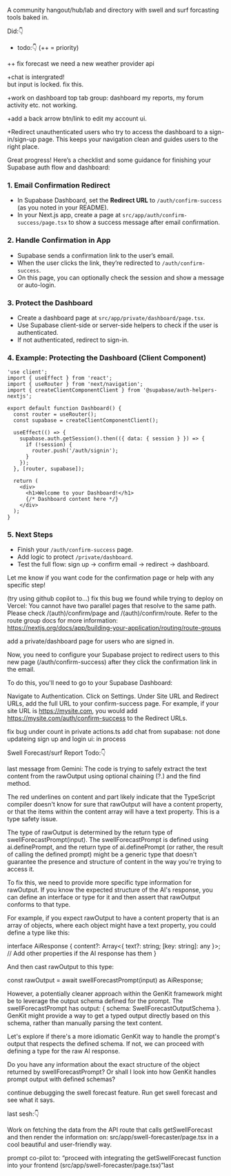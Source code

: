 A community hangout/hub/lab and directory with swell and surf forcasting tools baked in.

Did:👇


+ todo:👇 (++ = priority)

++ fix forecast
  we need a new weather provider api

+chat is intergrated!   
  but input is locked. fix this.

+work on dashboard
  top tab group: dashboard my reports, my forum activity etc. not working.

+add a back arrow btn/link to edit my account ui.

+Redirect unauthenticated users who try to access the     dashboard to a sign-in/sign-up page.
This keeps your navigation clean and guides users to the right place.



 Great progress! Here’s a checklist and some guidance for finishing your Supabase auth flow and dashboard:

### 1. **Email Confirmation Redirect**
- In Supabase Dashboard, set the **Redirect URL** to `/auth/confirm-success` (as you noted in your README).
- In your Next.js app, create a page at `src/app/auth/confirm-success/page.tsx` to show a success message after email confirmation.

### 2. **Handle Confirmation in App**
- Supabase sends a confirmation link to the user’s email.
- When the user clicks the link, they’re redirected to `/auth/confirm-success`.
- On this page, you can optionally check the session and show a message or auto-login.

### 3. **Protect the Dashboard**
- Create a dashboard page at `src/app/private/dashboard/page.tsx`.
- Use Supabase client-side or server-side helpers to check if the user is authenticated.
- If not authenticated, redirect to sign-in.

### 4. **Example: Protecting the Dashboard (Client Component)**
````tsx
'use client';
import { useEffect } from 'react';
import { useRouter } from 'next/navigation';
import { createClientComponentClient } from '@supabase/auth-helpers-nextjs';

export default function Dashboard() {
  const router = useRouter();
  const supabase = createClientComponentClient();

  useEffect(() => {
    supabase.auth.getSession().then(({ data: { session } }) => {
      if (!session) {
        router.push('/auth/signin');
      }
    });
  }, [router, supabase]);

  return (
    <div>
      <h1>Welcome to your Dashboard!</h1>
      {/* Dashboard content here */}
    </div>
  );
}
````

### 5. **Next Steps**
- Finish your `/auth/confirm-success` page.
- Add logic to protect `/private/dashboard`.
- Test the full flow: sign up → confirm email → redirect → dashboard.

Let me know if you want code for the confirmation page or help with any specific step!

(try using github copilot to...) fix this bug we found while trying to deploy on Vercel: You cannot have two parallel pages that resolve to the same path. Please check /(auth)/confirm/page and /(auth)/confirm/route. Refer to the route group docs for more information: https://nextjs.org/docs/app/building-your-application/routing/route-groups

add a private/dashboard page for users who are signed in.

Now, you need to configure your Supabase project to redirect users to this new page (/auth/confirm-success) after they click the confirmation link in the email.

To do this, you'll need to go to your Supabase Dashboard:

Navigate to Authentication.
Click on Settings.
Under Site URL and Redirect URLs, add the full URL to your confirm-success page. For example, if your site URL is https://mysite.com, you would add https://mysite.com/auth/confirm-success to the Redirect URLs.


fix bug under count in private actions.ts
add chat from supabase: not done
updateing sign up and login ui: in process













Swell Forecast/surf Report Todo:👇

last message from Gemini:
The code is trying to safely extract the text content from the rawOutput using optional chaining (?.) and the find method.

The red underlines on content and part likely indicate that the TypeScript compiler doesn't know for sure that rawOutput will have a content property, or that the items within the content array will have a text property. This is a type safety issue.

The type of rawOutput is determined by the return type of swellForecastPrompt(input). The swellForecastPrompt is defined using ai.definePrompt, and the return type of ai.definePrompt (or rather, the result of calling the defined prompt) might be a generic type that doesn't guarantee the presence and structure of content in the way you're trying to access it.

To fix this, we need to provide more specific type information for rawOutput. If you know the expected structure of the AI's response, you can define an interface or type for it and then assert that rawOutput conforms to that type.

For example, if you expect rawOutput to have a content property that is an array of objects, where each object might have a text property, you could define a type like this:

interface AiResponse {
  content?: Array<{ text?: string; [key: string]: any }>;
  // Add other properties if the AI response has them
}


And then cast rawOutput to this type:

const rawOutput = await swellForecastPrompt(input) as AiResponse;


However, a potentially cleaner approach within the GenKit framework might be to leverage the output schema defined for the prompt. The swellForecastPrompt has output: { schema: SwellForecastOutputSchema }. GenKit might provide a way to get a typed output directly based on this schema, rather than manually parsing the text content.

Let's explore if there's a more idiomatic GenKit way to handle the prompt's output that respects the defined schema. If not, we can proceed with defining a type for the raw AI response.

Do you have any information about the exact structure of the object returned by swellForecastPrompt? Or shall I look into how GenKit handles prompt output with defined schemas?



continue debugging the swell forecast feature. Run get swell forecast and see what it says.

last sesh:👇

Work on fetching the data from the API route that calls getSwellForecast and then render the information on: src/app/swell-forecaster/page.tsx in a cool beautiful and user-friendly way.

prompt co-pilot to: “proceed with integrating the getSwellForecast function into your frontend (src/app/swell-forecaster/page.tsx)”last